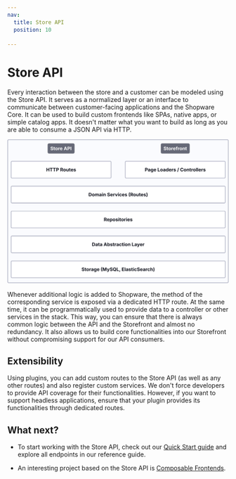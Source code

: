 ```yaml
---
nav:
  title: Store API
  position: 10

---
```


# Store API

Every interaction between the store and a customer can be modeled using the Store API. It serves as a normalized layer or an interface to communicate between customer-facing applications and the Shopware Core. It can be used to build custom frontends like SPAs, native apps, or simple catalog apps. It doesn't matter what you want to build as long as you are able to consume a JSON API via HTTP.

![Data and logic flow in Shopware 6 \(top to bottom and vice versa\)](../../assets/concepts-api-storeApiLogic.svg)

Whenever additional logic is added to Shopware, the method of the corresponding service is exposed via a dedicated HTTP route. At the same time, it can be programmatically used to provide data to a controller or other services in the stack. This way, you can ensure that there is always common logic between the API and the Storefront and almost no redundancy. It also allows us to build core functionalities into our Storefront without compromising support for our API consumers.

## Extensibility

Using plugins, you can add custom routes to the Store API \(as well as any other routes\) and also register custom services. We don't force developers to provide API coverage for their functionalities. However, if you want to support headless applications, ensure that your plugin provides its functionalities through dedicated routes.

<PageRef page="../../guides/plugins/plugins/framework/store-api/add-store-api-route" />

## What next?

* To start working with the Store API, check out our [Quick Start guide](https://shopware.stoplight.io/docs/store-api/38777d33d92dc-quick-start-guide) and explore all endpoints in our reference guide.

* An interesting project based on the Store API is [Composable Frontends](../../../frontends).

